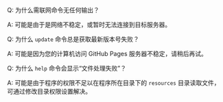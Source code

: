 Q: 为什么需联网命令无任何输出？

A: 可能是由于是网络不稳定，或暂时无法连接到目标服务器。

Q: 为什么 `update` 命令总是获取最新版本号失败？

A: 可能是因为您的计算机访问 GitHub Pages 服务器不稳定，请稍后再试。

Q: 为什么 `help` 命令会显示“文件处理失败”？

A: 可能是由于程序的权限不足以在程序所在目录下的 `resources` 目录读取文件，可通过修改目录权限设置解决。